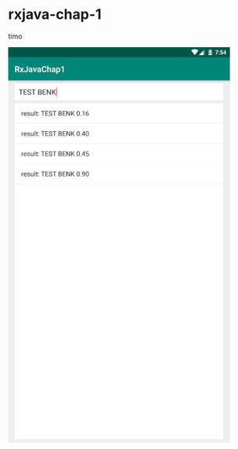 # rxjava-chap-1
timo

![gambar hasil](https://github.com/leon9reat/rxjava-chap-1/blob/master/2019-12-01_19-54-12.jpg)
